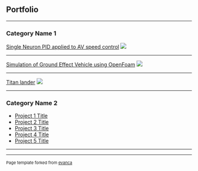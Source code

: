 ## Portfolio

---

### Category Name 1 

[Single Neuron PID applied to AV speed control](/pdf/sample_presentation.pdf)
<img src="images/dummy_thumbnail.jpg?raw=true"/>

---
[Simulation of Ground Effect Vehicle using OpenFoam](http://example.com/)
<img src="images/dummy_thumbnail.jpg?raw=true"/>

---
[Titan lander](/titan_lander_page)
<img src="images/dummy_thumbnail.jpg?raw=true"/>

---

### Category Name 2

- [Project 1 Title](http://example.com/)
- [Project 2 Title](http://example.com/)
- [Project 3 Title](http://example.com/)
- [Project 4 Title](http://example.com/)
- [Project 5 Title](http://example.com/)

---




---
<p style="font-size:11px">Page template forked from <a href="https://github.com/evanca/quick-portfolio">evanca</a></p>
<!-- Remove above link if you don't want to attibute -->
